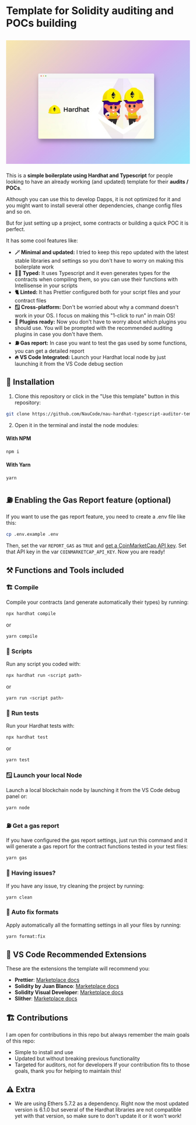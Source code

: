 # Template for Solidity auditing and POCs building

## ![Template for Solidity auditing and POCs building](logo.jpg)

This is a **simple boilerplate using Hardhat and Typescript** for people looking to have an already working (and updated) template for their **audits / POCs**.

Although you can use this to develop Dapps, it is not optimized for it and you might want to install several other dependencies, change config files and so on.

But for just setting up a project, some contracts or building a quick POC it is perfect.

It has some cool features like:

- **🪄 Minimal and updated:** I tried to keep this repo updated with the latest stable libraries and settings so you don't have to worry on making this boilerplate work
- **👷‍♂️ Typed:** It uses Typescript and it even generates types for the contracts when compiling them, so you can use their functions with Intellisense in your scripts
- **🐈 Linted:** It has Prettier configured both for your script files and your contract files
- **🪟 Cross-platform:** Don't be worried about why a command doesn't work in your OS. I focus on making this "1-click to run" in main OS!
- **🔌 Plugins ready:** Now you don't have to worry about which plugins you should use. You will be prompted with the recommended auditing plugins in case you don't have them.
- **⛽ Gas report:** In case you want to test the gas used by some functions, you can get a detailed report
- **🔥 VS Code Integrated:** Launch your Hardhat local node by just launching it from the VS Code debug section

## 🔧 Installation

1. Clone this repository or click in the "Use this template" button in this repository:

```bash
git clone https://github.com/NauCode/nau-hardhat-typescript-auditor-template.git
```

2. Open it in the terminal and instal the node modules:

#### With NPM

```bash
npm i
```

#### With Yarn

```bash
yarn
```

## ⛽ Enabling the Gas Report feature (optional)

If you want to use the gas report feature, you need to create a .env file like this:

```bash
cp .env.example .env
```

Then, set the var `REPORT_GAS` as `TRUE` and [get a CoinMarketCap API key](https://coinmarketcap.com/api/documentation/v1/). Set that API key in the var `COINMARKETCAP_API_KEY`.
Now you are ready!

## ⚒️ Functions and Tools included

### 🏗️ Compile

Compile your contracts (and generate automatically their types) by running:

```bash
npx hardhat compile
```

or

```bash
yarn compile
```

### 🔗 Scripts

Run any script you coded with:

```bash
npx hardhat run <script path>
```

or

```bash
yarn run <script path>
```

### 🧪 Run tests

Run your Hardhat tests with:

```bash
npx hardhat test
```

or

```bash
yarn test
```

### 🪟 Launch your local Node

Launch a local blockchain node by launching it from the VS Code debug panel or:

```bash
yarn node
```

### ⛽ Get a gas report

If you have configured the gas report settings, just run this command and it will generate a gas report for the contract functions tested in your test files:

```bash
yarn gas
```

### 🤔 Having issues?

If you have any issue, try cleaning the project by running:

```bash
yarn clean
```

### 📝 Auto fix formats

Apply automatically all the formatting settings in all your files by running:

```bash
yarn format:fix
```

## 🔌 VS Code Recommended Extensions

These are the extensions the template will recommend you:

- **Prettier**: [Marketplace docs](https://marketplace.visualstudio.com/items?itemName=esbenp.prettier-vscode)
- **Solidity by Juan Blanco**: [Marketplace docs](https://marketplace.visualstudio.com/items?itemName=JuanBlanco.solidity)
- **Solidity Visual Developer**: [Marketplace docs](https://marketplace.visualstudio.com/items?itemName=tintinweb.solidity-visual-auditor)
- **Slither**: [Marketplace docs](https://marketplace.visualstudio.com/items?itemName=trailofbits.slither-vscode)

## 🏗️ Contributions

I am open for contributions in this repo but always remember the main goals of this repo:

- Simple to install and use
- Updated but without breaking previous functionality
- Targeted for auditors, not for developers
  If your contribution fits to those goals, thank you for helping to maintain this!

## ⚠️ Extra

- We are using Ethers 5.7.2 as a dependency. Right now the most updated version is 6.1.0 but several of the Hardhat libraries are not compatible yet with that version, so make sure to don't update it or it won't work!
